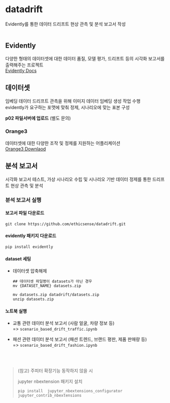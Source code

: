 # datadrift
Evidently를 통한 데이터 드리프트 현상 관측 및 분석 보고서 작성<br>
<br>



## Evidently
다양한 형태의 데이터셋에 대한 데이터 품질, 모델 평가, 드리프트 등의 시각화 보고서를 출력해주는 프로젝트<br>
[Evidently Docs](https://www.evidentlyai.com/)



## 데이터셋
임베딩 데이터 드리프트 관측을 위해 이미지 데이터 임베딩 생성 작업 수행<br>
evidently가 요구하는 포맷에 맞춰 정제, 시나리오에 맞는 표본 구성<br>

**p02 파일서버에 업로드** (별도 문의)

### Orange3
데이터셋에 대한 다양한 조작 및 정제를 지원하는 어플리케이션<br>
[Orange3 Downlaod](https://orangedatamining.com/download/)



## 분석 보고서
시각화 보고서 테스트, 가상 시나리오 수립 및 시나리오 기반 데이터 정제를 통한 드리프트 현상 관측 및 분석

### 분석 보고서 실행

#### 보고서 파일 다운로드
```git clone https://github.com/ethicsense/datadrift.git```

#### evidently 패키지 다운로드
```pip install evidently```

#### dataset 세팅
* 데이터셋 압축해제
  
  ```
  ## 데이터셋 파일명이 datasets가 아닌 경우
  mv {DATASET_NAME} datasets.zip

  mv datasets.zip datadrift/datasets.zip
  unzip datasets.zip
  ```

#### 노트북 실행
* 교통 관련 데이터 분석 보고서 (사람 얼굴, 차량 정보 등)<br>
  => ```scenario_based_drift_traffic.ipynb```
  
* 패션 관련 데이터 분석 보고서 (패션 트렌드, 브랜드 평판, 제품 판매량 등)<br>
  => ```scenario_based_drift_fashion.ipynb```

<br>
<br>

>(참고) 주피터 확장기능 동작하지 않을 시
><br>
>
>jupyter nbextension 패키지 설치
> 
>```
>pip install  jupyter_nbextensions_configurator jupyter_contrib_nbextensions
>```



